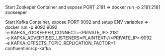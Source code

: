 
Start Zookeper Container and expose PORT 2181 =>
docker run -p 2181:2181 zookeeper

Start Kafka Container, expose PORT 9092 and setup ENV variables =>
docker run -p 9092:9092 \
-e KAFKA_ZOOKEEPER_CONNECT=<PRIVATE_IP>:2181 \
-e KAFKA_ADVERTISED_LISTENERS=PLAINTEXT://<PRIVATE_IP>:9092 \
-e KAFKA_OFFSETS_TOPIC_REPLICATION_FACTOR=1 \
confluentinc/cp-kafka